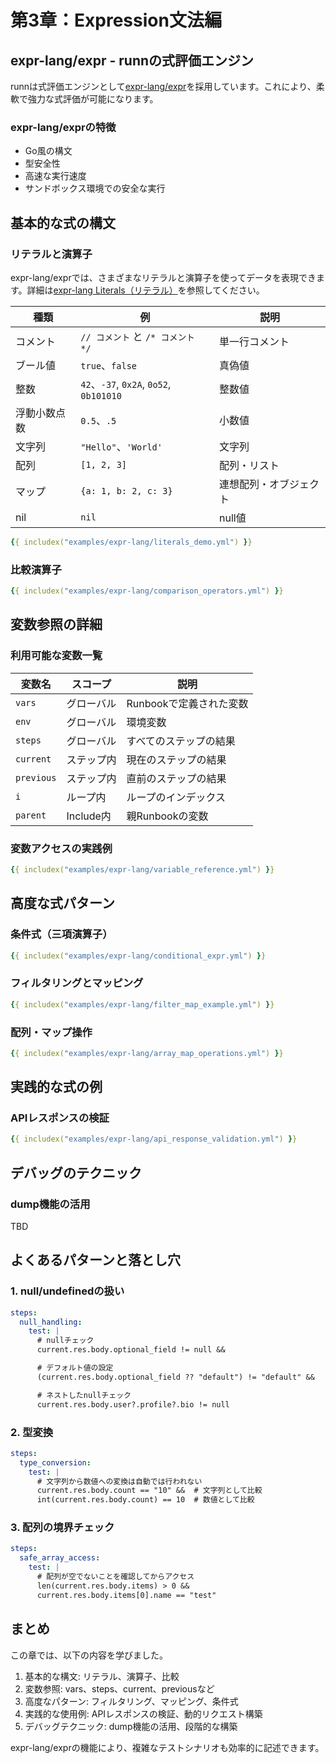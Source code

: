 # 第3章：Expression文法編

## expr-lang/expr - runnの式評価エンジン

runnは式評価エンジンとして[expr-lang/expr](https://expr-lang.org/)を採用しています。これにより、柔軟で強力な式評価が可能になります。

### expr-lang/exprの特徴

- Go風の構文
- 型安全性
- 高速な実行速度
- サンドボックス環境での安全な実行

## 基本的な式の構文

### リテラルと演算子

<!-- TODO: type() 関数などを追記 -->

expr-lang/exprでは、さまざまなリテラルと演算子を使ってデータを表現できます。詳細は[expr-lang Literals（リテラル）](https://expr-lang.org/docs/language-definition)を参照してください。

| 種類       | 例                                      | 説明              |
|-----------|----------------------------------------|------------------|
| コメント      | `// コメント` と `/* コメント */`               | 単一行コメント        |
| ブール値      | `true`、`false`                         | 真偽値            |
| 整数        | `42`、`-37`, `0x2A`, `0o52`, `0b101010` | 整数値            |
| 浮動小数点数    | `0.5`、`.5`                             | 小数値            |
| 文字列       | `"Hello"`、`'World'`                    | 文字列            |
| 配列        | `[1, 2, 3]`                            | 配列・リスト         |
| マップ       | `{a: 1, b: 2, c: 3}`                   | 連想配列・オブジェクト    |
| nil       | `nil`                                  | null値          |

<!-- TODO: 演算子表を追加 -->

```yaml
{{ includex("examples/expr-lang/literals_demo.yml") }}
```

### 比較演算子

```yaml
{{ includex("examples/expr-lang/comparison_operators.yml") }}
```

## 変数参照の詳細

### 利用可能な変数一覧

| 変数名 | スコープ | 説明 |
|--------|----------|------|
| `vars` | グローバル | Runbookで定義された変数 |
| `env` | グローバル | 環境変数 |
| `steps` | グローバル | すべてのステップの結果 |
| `current` | ステップ内 | 現在のステップの結果 |
| `previous` | ステップ内 | 直前のステップの結果 |
| `i` | ループ内 | ループのインデックス |
| `parent` | Include内 | 親Runbookの変数 |

### 変数アクセスの実践例

```yaml
{{ includex("examples/expr-lang/variable_reference.yml") }}
```

## 高度な式パターン

### 条件式（三項演算子）

```yaml
{{ includex("examples/expr-lang/conditional_expr.yml") }}
```

### フィルタリングとマッピング

```yaml
{{ includex("examples/expr-lang/filter_map_example.yml") }}
```

### 配列・マップ操作

```yaml
{{ includex("examples/expr-lang/array_map_operations.yml") }}
```

## 実践的な式の例

### APIレスポンスの検証

```yaml
{{ includex("examples/expr-lang/api_response_validation.yml") }}
```

## デバッグのテクニック

### dump機能の活用

TBD

## よくあるパターンと落とし穴

### 1. null/undefinedの扱い

<!-- TODO: 外部ファイル化して、テストする -->

```yaml
steps:
  null_handling:
    test: |
      # nullチェック
      current.res.body.optional_field != null &&

      # デフォルト値の設定
      (current.res.body.optional_field ?? "default") != "default" &&

      # ネストしたnullチェック
      current.res.body.user?.profile?.bio != null
```

### 2. 型変換

<!-- TODO: 外部ファイル化して、テストする -->

```yaml
steps:
  type_conversion:
    test: |
      # 文字列から数値への変換は自動では行われない
      current.res.body.count == "10" &&  # 文字列として比較
      int(current.res.body.count) == 10  # 数値として比較
```

### 3. 配列の境界チェック

<!-- TODO: 外部ファイル化して、テストする -->

```yaml
steps:
  safe_array_access:
    test: |
      # 配列が空でないことを確認してからアクセス
      len(current.res.body.items) > 0 &&
      current.res.body.items[0].name == "test"
```

## まとめ

この章では、以下の内容を学びました。

1. 基本的な構文: リテラル、演算子、比較
2. 変数参照: vars、steps、current、previousなど
3. 高度なパターン: フィルタリング、マッピング、条件式
4. 実践的な使用例: APIレスポンスの検証、動的リクエスト構築
5. デバッグテクニック: dump機能の活用、段階的な構築

expr-lang/exprの機能により、複雑なテストシナリオも効率的に記述できます。

